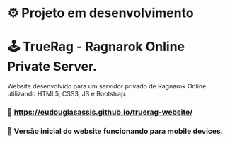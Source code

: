 # :gear: Projeto em desenvolvimento

# :joystick: TrueRag - Ragnarok Online Private Server.

Website desenvolvido para um servidor privado de Ragnarok Online utilizando HTML5, CSS3, JS e Bootstrap.

### :link: https://eudouglasassis.github.io/truerag-website/

### :iphone: Versão inicial do website funcionando para mobile devices.
